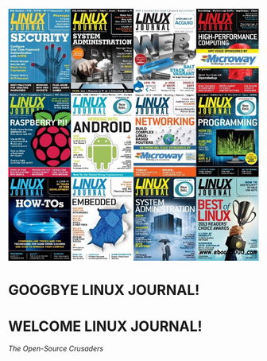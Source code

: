 <p align="center">
  <img src="https://raw.githubusercontent.com/acastroy/linuxjournal/master/img/Linux_Journal_Full-Year-Collection-2013.jpg" alt="2013 LINUX JOURNAL Collection - LINUX JOURNAL Since 1994: The Original Magazine of the Linux Community">
</p>

# GOOGBYE LINUX JOURNAL!
# WELCOME LINUX JOURNAL!
_The Open-Source Crusaders_
